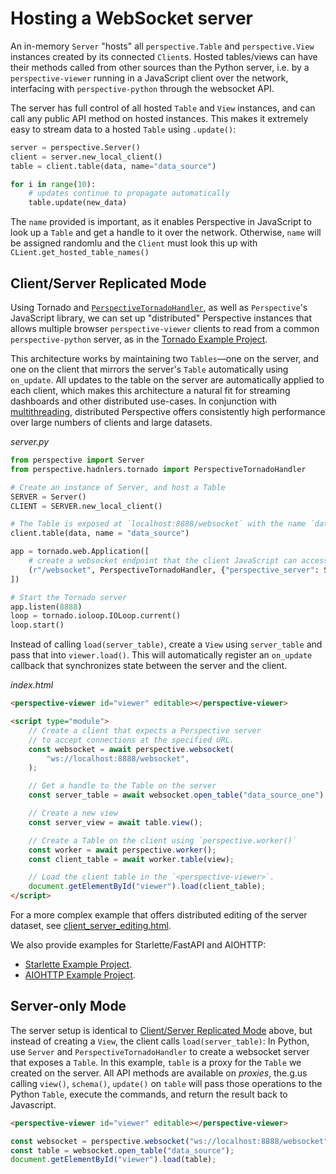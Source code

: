 # Hosting a WebSocket server

An in-memory `Server` "hosts" all `perspective.Table` and `perspective.View`
instances created by its connected `Client`s. Hosted tables/views can have their
methods called from other sources than the Python server, i.e. by a
`perspective-viewer` running in a JavaScript client over the network,
interfacing with `perspective-python` through the websocket API.

The server has full control of all hosted `Table` and `View` instances, and can
call any public API method on hosted instances. This makes it extremely easy to
stream data to a hosted `Table` using `.update()`:

```python
server = perspective.Server()
client = server.new_local_client()
table = client.table(data, name="data_source")

for i in range(10):
    # updates continue to propagate automatically
    table.update(new_data)
```

The `name` provided is important, as it enables Perspective in JavaScript to
look up a `Table` and get a handle to it over the network. Otherwise, `name`
will be assigned randomlu and the `Client` must look this up with
`CLient.get_hosted_table_names()`

## Client/Server Replicated Mode

Using Tornado and
[`PerspectiveTornadoHandler`](python.md#perspectivetornadohandler), as well as
`Perspective`'s JavaScript library, we can set up "distributed" Perspective
instances that allows multiple browser `perspective-viewer` clients to read from
a common `perspective-python` server, as in the
[Tornado Example Project](https://github.com/perspective-dev/perspective/tree/master/examples/python-tornado).

This architecture works by maintaining two `Tables`—one on the server, and one
on the client that mirrors the server's `Table` automatically using `on_update`.
All updates to the table on the server are automatically applied to each client,
which makes this architecture a natural fit for streaming dashboards and other
distributed use-cases. In conjunction with [multithreading](#multi-threading),
distributed Perspective offers consistently high performance over large numbers
of clients and large datasets.

_*server.py*_

```python
from perspective import Server
from perspective.hadnlers.tornado import PerspectiveTornadoHandler

# Create an instance of Server, and host a Table
SERVER = Server()
CLIENT = SERVER.new_local_client()

# The Table is exposed at `localhost:8888/websocket` with the name `data_source`
client.table(data, name = "data_source")

app = tornado.web.Application([
    # create a websocket endpoint that the client JavaScript can access
    (r"/websocket", PerspectiveTornadoHandler, {"perspective_server": SERVER})
])

# Start the Tornado server
app.listen(8888)
loop = tornado.ioloop.IOLoop.current()
loop.start()
```

Instead of calling `load(server_table)`, create a `View` using `server_table`
and pass that into `viewer.load()`. This will automatically register an
`on_update` callback that synchronizes state between the server and the client.

_*index.html*_

```html
<perspective-viewer id="viewer" editable></perspective-viewer>

<script type="module">
    // Create a client that expects a Perspective server
    // to accept connections at the specified URL.
    const websocket = await perspective.websocket(
        "ws://localhost:8888/websocket",
    );

    // Get a handle to the Table on the server
    const server_table = await websocket.open_table("data_source_one");

    // Create a new view
    const server_view = await table.view();

    // Create a Table on the client using `perspective.worker()`
    const worker = await perspective.worker();
    const client_table = await worker.table(view);

    // Load the client table in the `<perspective-viewer>`.
    document.getElementById("viewer").load(client_table);
</script>
```

For a more complex example that offers distributed editing of the server
dataset, see
[client_server_editing.html](https://github.com/perspective-dev/perspective/blob/master/examples/python-tornado/client_server_editing.html).

We also provide examples for Starlette/FastAPI and AIOHTTP:

- [Starlette Example Project](https://github.com/perspective-dev/perspective/tree/master/examples/python-starlette).
- [AIOHTTP Example Project](https://github.com/perspective-dev/perspective/tree/master/examples/python-aiohttp).

## Server-only Mode

The server setup is identical to
[Client/Server Replicated Mode](#client-server-replicated-mode) above, but
instead of creating a `View`, the client calls `load(server_table)`: In Python,
use `Server` and `PerspectiveTornadoHandler` to create a websocket server that
exposes a `Table`. In this example, `table` is a proxy for the `Table` we
created on the server. All API methods are available on _proxies_, the.g.us
calling `view()`, `schema()`, `update()` on `table` will pass those operations
to the Python `Table`, execute the commands, and return the result back to
Javascript.

```html
<perspective-viewer id="viewer" editable></perspective-viewer>
```

```javascript
const websocket = perspective.websocket("ws://localhost:8888/websocket");
const table = websocket.open_table("data_source");
document.getElementById("viewer").load(table);
```
